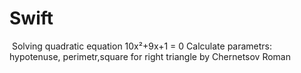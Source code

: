 # Swift
 Solving quadratic equation 10x²+9x+1 = 0
 Calculate parametrs: hypotenuse, perimetr,square for right triangle
 by Chernetsov Roman
